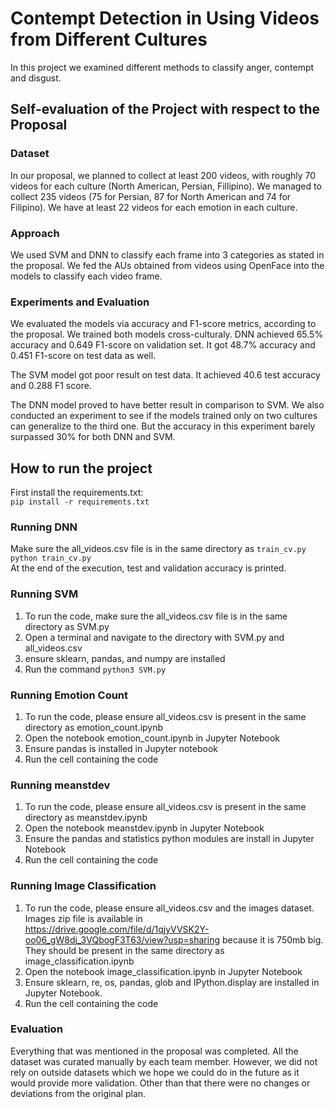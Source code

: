 # Contempt Detection in Using Videos from Different Cultures
In this project we examined different methods to classify anger, contempt and disgust.

## Self-evaluation of the Project with respect to the Proposal
### Dataset
In our proposal, we planned to collect at least 200 videos, with roughly 70 videos for each culture (North American, Persian, Fillipino). We managed to collect 235 videos (75 for Persian, 87 for North American and 74 for Filipino). We have at least 22 videos for each emotion in each culture. 


### Approach
We used SVM and DNN to classify each frame into 3 categories as stated in the proposal. We fed the AUs obtained from videos using OpenFace into the models to classify each video frame.

### Experiments and Evaluation
We evaluated the models via accuracy and F1-score metrics, according to the proposal. We trained both models cross-culturaly. DNN achieved 65.5% accuracy and 0.649 F1-score on validation set. It got 48.7% accuracy and 0.451 F1-score on test data as well.

The SVM model got poor result on test data. It achieved 40.6 test accuracy and 0.288 F1 score.

The DNN model proved to have better result in comparison to SVM. We also conducted an experiment to see if the models trained only on two cultures can generalize to the third one. But the accuracy in this experiment barely surpassed 30% for both DNN and SVM.

## How to run the project
First install the requirements.txt:  
```pip install -r requirements.txt```

### Running DNN
Make sure the all_videos.csv file is in the same directory as ```train_cv.py```
```python train_cv.py```  
At the end of the execution, test and validation accuracy is printed.

### Running SVM
1. To run the code, make sure the all_videos.csv file is in the same directory as SVM.py
2. Open a terminal and navigate to the directory with SVM.py and all_videos.csv
3. ensure sklearn, pandas, and numpy are installed
4. Run the command ```python3 SVM.py```

### Running Emotion Count
1. To run the code, please ensure all_videos.csv is present in the same directory as emotion_count.ipynb
2. Open the notebook emotion_count.ipynb in Jupyter Notebook
3. Ensure pandas is installed in Jupyter notebook 
4. Run the cell containing the code

### Running meanstdev
1. To run the code, please ensure all_videos.csv is present in the same directory as meanstdev.ipynb
2. Open the notebook meanstdev.ipynb in Jupyter Notebook
3. Ensure the pandas and statistics python modules are install in Jupyter Notebook
4. Run the cell containing the code

### Running Image Classification
1. To run the code, please ensure all_videos.csv and the images dataset. Images zip file is available in https://drive.google.com/file/d/1qjyVVSK2Y-oo06_gW8dj_3VQbogF3T63/view?usp=sharing  because it is 750mb big. They should be present in the same directory as image_classification.ipynb
2. Open the notebook image_classification.ipynb in Jupyter Notebook
3. Ensure sklearn, re, os, pandas, glob and IPython.display are installed in Jupyter Notebook.
4. Run the cell containing the code

 
### Evaluation
Everything that was mentioned in the proposal was completed. All the dataset was curated manually by each team member. However, we did not rely on outside datasets which we hope we could do in the future as it would provide more validation. Other than that there were no changes or deviations from the original plan. 
